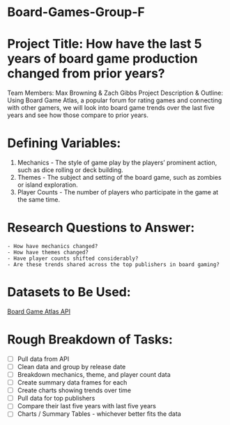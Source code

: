 # Board-Games-Group-F

# Project Title: How have the last 5 years of board game production changed from prior years?
 Team Members: Max Browning & Zach Gibbs
Project Description & Outline: Using Board Game Atlas, a popular forum for rating games and connecting with other gamers, we will look into board game trends over the last five years and see how those compare to prior years.

# Defining Variables:
1. Mechanics - The style of game play by the players’ prominent action, such as dice rolling or deck building.
2. Themes - The subject and setting of the board game, such as zombies or island exploration.
3. Player Counts - The number of players who participate in the game at the same time.

# Research Questions to Answer:
	- How have mechanics changed?
	- How have themes changed?
	- Have player counts shifted considerably?
	- Are these trends shared across the top publishers in board gaming?

# Datasets to Be Used:
[Board Game Atlas API](https://www.boardgameatlas.com/api/docs) 

# Rough Breakdown of Tasks:
- [ ] Pull data from API
- [ ] Clean data and group by release date
- [ ] Breakdown mechanics, theme, and player count data
- [ ] Create summary data frames for each
- [ ] Create charts showing trends over time
- [ ] Pull data for top publishers
- [ ] Compare their last five years with last five years
- [ ] Charts / Summary Tables - whichever better fits the data
